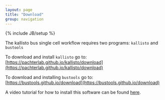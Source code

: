 ```yaml
---
layout: page
title: "Download"
group: navigation
---
```


{% include JB/setup %}

The kallisto bus single cell workflow requires two programs: `kallisto` and `bustools`

To download and install `kallisto` go to: [https://pachterlab.github.io/kallisto/download](https://pachterlab.github.io/kallisto/download)

To download and installing `bustools` go to: [https://bustools.github.io/download](https://bustools.github.io/download)

A video tutorial for how to install this software can be found [here](https://youtu.be/thvtp7Ik6ts).

